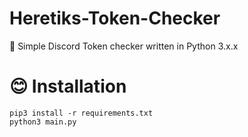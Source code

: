 # Heretiks-Token-Checker
🎉 Simple Discord Token checker written in Python 3.x.x

# 😊 Installation

```
pip3 install -r requirements.txt
python3 main.py
```

